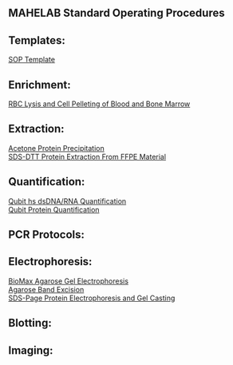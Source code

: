 ## MAHELAB Standard Operating Procedures

## Templates:

[SOP Template](sop_template.md)<br>

## Enrichment:
[RBC Lysis and Cell Pelleting of Blood and Bone Marrow](rbc_lysis_and_cell_pelleting_blood_and_marrow.md)<br>

## Extraction:

[Acetone Protein Precipitation](acetone_protein_precipitation.md)<br>
[SDS-DTT Protein Extraction From FFPE Material](sds_dtt_protein_extraction_from_ffpe_material.md)<br>

## Quantification:

[Qubit hs dsDNA/RNA Quantification](qubit_hs_rna_dna_quantification.md)<br>
[Qubit Protein Quantification](qubit_protein_quantification.md)<br>

## PCR Protocols:


## Electrophoresis:

[BioMax Agarose Gel Electrophoresis](biomax_agarose_gel_electrophoresis.md)<br>
[Agarose Band Excision](agarose_gel_band_excision.md)<br>
[SDS-Page Protein Electrophoresis and Gel Casting](sds_page_protein_electrophoresis_buffer_preparation_and_gel_casting.md)<br>

## Blotting:


## Imaging:

